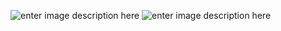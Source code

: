 ![enter image description here](https://i.hizliresim.com/vHae6q.jpg)
![enter image description here](https://i.hizliresim.com/WqleAb.jpg)
